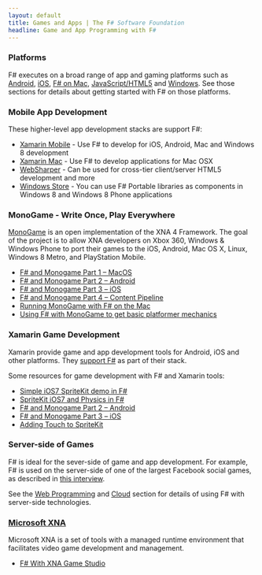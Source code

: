 ```yaml
---
layout: default
title: Games and Apps | The F# Software Foundation
headline: Game and App Programming with F#
---
```


### Platforms

F# executes on a broad range of app and gaming platforms such as  [Android](/use/android/), [iOS](/use/ios/), 
[F# on Mac](/use/mac/), [JavaScript/HTML5](/webstacks) and [Windows](/use/windows/). See those 
sections for details about getting started with F# on those platforms.

### Mobile App Development 

These higher-level app development stacks are support F#:

* [Xamarin Mobile](http://docs.xamarin.com/guides/cross-platform/getting_started/introduction_to_mobile_development) - Use F# to develop for iOS, Android, Mac and Windows 8 development
* [Xamarin Mac](http://docs.xamarin.com/guides/mac/getting_started/hello,_mac) - Use F# to develop applications for Mac OSX 
* [WebSharper](http://websharper.com) - Can be used for cross-tier client/server HTML5 development and more
* [Windows Store](http://msdn.microsoft.com/en-us/library/vstudio/hh913781.aspx) - You can use F# Portable libraries as components in Windows 8 and Windows 8 Phone applications

### MonoGame - Write Once, Play Everywhere

[MonoGame](http://monogame.codeplex.com) is an open implementation of the XNA 4 Framework. The 
goal of the project is to allow XNA developers on Xbox 360, Windows & Windows Phone to port 
their games to the iOS, Android, Mac OS X, Linux, Windows 8 Metro, and PlayStation 
Mobile.  

* [F# and Monogame Part 1 – MacOS](http://neildanson.wordpress.com/2013/07/30/f-and-monogame/)
* [F# and Monogame Part 2 – Android](http://neildanson.wordpress.com/2013/07/31/f-and-monogame-part-2-android/)
* [F# and Monogame Part 3 – iOS](http://neildanson.wordpress.com/2013/07/31/f-and-monogame-part-3-ios/)
* [F# and Monogame Part 4 – Content Pipeline](http://neildanson.wordpress.com/2013/08/13/f-and-monogame-part-4-content-pipeline/)
* [Running MonoGame with F# on the Mac](http://7sharpnine.com/posts/Fsharp-and-MonoGame-on-the-Mac/)
* [Using F# with MonoGame to get basic platformer mechanics](http://bruinbrown.wordpress.com/2013/10/06/making-a-platformer-in-f-with-monogame/)

### Xamarin Game Development

Xamarin provide game and app development tools for Android, iOS and other platforms. They [support F#](http://docs.xamarin.com/guides/cross-platform/fsharp/fsharp_support_overview)
as part of their stack. 

Some resources for game development with F# and Xamarin tools:
* [Simple iOS7 SpriteKit demo in F#](http://neildanson.wordpress.com/2013/09/19/simple-spritekit-demo-in-f/)
* [SpriteKit iOS7 and Physics in F#](http://neildanson.wordpress.com/2013/09/24/spritekit-and-physics-in-f/)
* [F# and Monogame Part 2 – Android](http://neildanson.wordpress.com/2013/07/31/f-and-monogame-part-2-android/)
* [F# and Monogame Part 3 – iOS](http://neildanson.wordpress.com/2013/07/31/f-and-monogame-part-3-ios/)
* [Adding Touch to SpriteKit](http://7sharpnine.com/posts/adding-touch-to-spritekit/)

### Server-side of Games

F# is ideal for the sever-side of game and app development. For example, F# is used on the server-side of one of 
the largest Facebook social games, as described in [this interview](http://www.dotnetrocks.com/default.aspx?ShowNum=846).

See the [Web Programming](/webstacks) and [Cloud](/cloud) section for details of using F# with server-side technologies. 


### [Microsoft XNA](http://msdn.microsoft.com/en-us/aa937791.aspx) 

Microsoft XNA is a set of tools with a managed runtime environment that 
facilitates video game development and management.

* [F# With XNA Game Studio](http://azerdark.wordpress.com/2011/04/05/f-with-xna-game-studio/)
  



